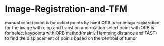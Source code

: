 # Image-Registration-and-TFM

manual select point is for select points by hand
ORB is for image registration for the image with crop and transtion and rotation
select point with ORB is for select keypoints with ORB method(mainly Hamming distance and FAST) to find the displacement of points based on the centroid of tumor
